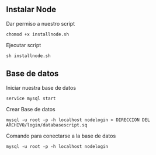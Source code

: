 ## Instalar Node
Dar permiso a nuestro script
```
chomod +x installnode.sh
```

Ejecutar script
```
sh installnode.sh
```

## Base de datos
Iniciar nuestra base de datos
```
service mysql start
```
Crear Base de datos
```
mysql -u root -p -h localhost nodelogin < DIRECCION DEL ARCHIVO/login/databasescript.sq
```
Comando para conectarse a la base de datos
```
mysql -u root -p -h localhost nodelogin
```
